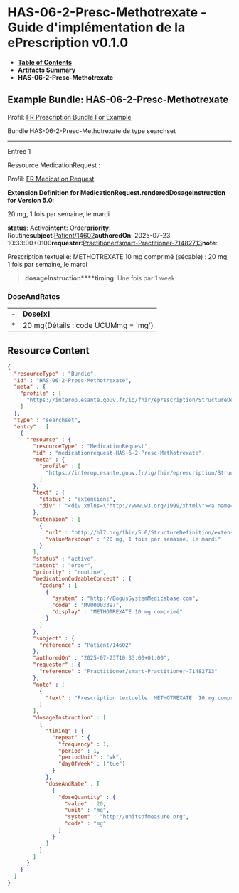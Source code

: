 # HAS-06-2-Presc-Methotrexate - Guide d'implémentation de la ePrescription v0.1.0

* [**Table of Contents**](toc.md)
* [**Artifacts Summary**](artifacts.md)
* **HAS-06-2-Presc-Methotrexate**

## Example Bundle: HAS-06-2-Presc-Methotrexate

Profil: [FR Prescription Bundle For Example](StructureDefinition-fr-prescription-bundle-for-example.md)

Bundle HAS-06-2-Presc-Methotrexate de type searchset

-------

Entrée 1

Ressource MedicationRequest :

> 

Profil: [FR Medication Request](StructureDefinition-fr-medicationrequest.md)

**Extension Definition for MedicationRequest.renderedDosageInstruction for Version 5.0**:

20 mg, 1 fois par semaine, le mardi

**status**: Active**intent**: Order**priority**: Routine**subject**:[Patient/14602](Patient/14602)**authoredOn**: 2025-07-23 10:33:00+0100**requester**:[Practitioner/smart-Practitioner-71482713](Practitioner/smart-Practitioner-71482713)**note**:
> 

Prescription textuelle: METHOTREXATE 10 mg comprimé (sécable) : 20 mg, 1 fois par semaine, le mardi


> **dosageInstruction****timing**: Une fois par 1 week

### DoseAndRates

| | |
| :--- | :--- |
| - | **Dose[x]** |
| * | 20 mg(Détails : code UCUMmg = 'mg') |





## Resource Content

```json
{
  "resourceType" : "Bundle",
  "id" : "HAS-06-2-Presc-Methotrexate",
  "meta" : {
    "profile" : [
      "https://interop.esante.gouv.fr/ig/fhir/eprescription/StructureDefinition/fr-prescription-bundle-for-example"
    ]
  },
  "type" : "searchset",
  "entry" : [
    {
      "resource" : {
        "resourceType" : "MedicationRequest",
        "id" : "medicationrequest-HAS-6-2-Presc-Methotrexate",
        "meta" : {
          "profile" : [
            "https://interop.esante.gouv.fr/ig/fhir/eprescription/StructureDefinition/fr-medicationrequest"
          ]
        },
        "text" : {
          "status" : "extensions",
          "div" : "<div xmlns=\"http://www.w3.org/1999/xhtml\"><a name=\"MedicationRequest_medicationrequest-HAS-6-2-Presc-Methotrexate\"> </a><p class=\"res-header-id\"><b>Narratif généré : PrescriptionMédicamenteuseTODO medicationrequest-HAS-6-2-Presc-Methotrexate</b></p><a name=\"medicationrequest-HAS-6-2-Presc-Methotrexate\"> </a><a name=\"hcmedicationrequest-HAS-6-2-Presc-Methotrexate\"> </a><div style=\"display: inline-block; background-color: #d9e0e7; padding: 6px; margin: 4px; border: 1px solid #8da1b4; border-radius: 5px; line-height: 60%\"><p style=\"margin-bottom: 0px\"/><p style=\"margin-bottom: 0px\">Profil: <a href=\"StructureDefinition-fr-medicationrequest.html\">FR Medication Request</a></p></div><p><b>Extension Definition for MedicationRequest.renderedDosageInstruction for Version 5.0</b>: </p><div><p>20 mg, 1 fois par semaine, le mardi</p>\n</div><p><b>status</b>: Active</p><p><b>intent</b>: Order</p><p><b>priority</b>: Routine</p><p><b>medication</b>: <span title=\"Codes :{http://BogusSystemMedicabase.com MV00003397}\">METHOTREXATE 10 mg comprimé</span></p><p><b>subject</b>: <a href=\"Patient/14602\">Patient/14602</a></p><p><b>authoredOn</b>: 2025-07-23 10:33:00+0100</p><p><b>requester</b>: <a href=\"Practitioner/smart-Practitioner-71482713\">Practitioner/smart-Practitioner-71482713</a></p><p><b>note</b>: </p><blockquote><div><p>Prescription textuelle: METHOTREXATE  10 mg comprimé (sécable) : 20 mg, 1 fois par semaine, le mardi</p>\n</div></blockquote><blockquote><p><b>dosageInstruction</b></p><p><b>timing</b>: Une fois par 1 week</p><h3>DoseAndRates</h3><table class=\"grid\"><tr><td style=\"display: none\">-</td><td><b>Dose[x]</b></td></tr><tr><td style=\"display: none\">*</td><td>20 mg<span style=\"background: LightGoldenRodYellow\"> (Détails : code UCUMmg = 'mg')</span></td></tr></table></blockquote></div>"
        },
        "extension" : [
          {
            "url" : "http://hl7.org/fhir/5.0/StructureDefinition/extension-MedicationRequest.renderedDosageInstruction",
            "valueMarkdown" : "20 mg, 1 fois par semaine, le mardi"
          }
        ],
        "status" : "active",
        "intent" : "order",
        "priority" : "routine",
        "medicationCodeableConcept" : {
          "coding" : [
            {
              "system" : "http://BogusSystemMedicabase.com",
              "code" : "MV00003397",
              "display" : "METHOTREXATE 10 mg comprimé"
            }
          ]
        },
        "subject" : {
          "reference" : "Patient/14602"
        },
        "authoredOn" : "2025-07-23T10:33:00+01:00",
        "requester" : {
          "reference" : "Practitioner/smart-Practitioner-71482713"
        },
        "note" : [
          {
            "text" : "Prescription textuelle: METHOTREXATE  10 mg comprimé (sécable) : 20 mg, 1 fois par semaine, le mardi"
          }
        ],
        "dosageInstruction" : [
          {
            "timing" : {
              "repeat" : {
                "frequency" : 1,
                "period" : 1,
                "periodUnit" : "wk",
                "dayOfWeek" : ["tue"]
              }
            },
            "doseAndRate" : [
              {
                "doseQuantity" : {
                  "value" : 20,
                  "unit" : "mg",
                  "system" : "http://unitsofmeasure.org",
                  "code" : "mg"
                }
              }
            ]
          }
        ]
      }
    }
  ]
}

```
